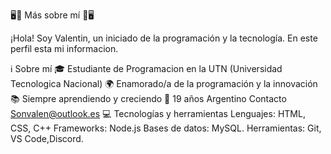 🖥🌟 Más sobre mí 🌟🖥

¡Hola! Soy Valentin, un iniciado de la programación y la tecnología. En este perfil esta mi informacion.

ℹ️ Sobre mí
🎓 Estudiante de Programacion en la UTN (Universidad Tecnologica Nacional)
🌍 Enamorado/a de la programación y la innovación
📚 Siempre aprendiendo y creciendo
🎂 19 años
Argentino Contacto Sonvalen@outlook.es
💻 Tecnologías y herramientas
Lenguajes: HTML, CSS, C++
Frameworks: Node.js
Bases de datos: MySQL.
Herramientas: Git, VS Code,Discord.
